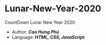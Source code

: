 # Lunar-New-Year-2020
CountDown Lunar New Year 2020
- Author: ***Cao Hưng Phú***
- Language: ***HTML, CSS, JavaScript***
